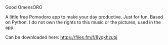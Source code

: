 Good OmensORO

A little free Pomodoro app to make your day productive.
Just for fun.
Based on Python. 
I do not own the rights to this music or the pictures, used in the app. 


Can be downloaded here: https://files.fm/f/8yqkhzubj
